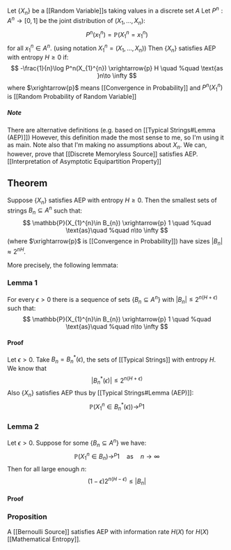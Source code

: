 Let $\{ X_{n} \}$ be a [[Random Variable]]s taking values in a discrete set $A$
Let $P^{n}:A^{n}\to[0,1]$ be the joint distribution of $(X_{1},\dots,X_{n})$:
$$
P^{n}(x_{1}^{n})=\mathbb{P}(X_{1}^{n}=x_{1}^{n})
$$
for all $x_{1}^{n}\in A^{n}$.
(using notation $X_{1}^{n}=(X_{1},\dots,X_{n})$)
Then $\{ X_{n} \}$ satisfies AEP with entropy $H\geq 0$ if:
$$
-\frac{1}{n}\log P^n(X_{1}^{n}) \xrightarrow{p} H \quad %quad
\text{as }n\to \infty
$$
where $\xrightarrow{p}$ means [[Convergence in Probability]]
and $P^{n}(X_{1}^{n})$ is [[Random Probability of Random Variable]]
##### Note
There are alternative definitions 
(e.g. based on [[Typical Strings#Lemma (AEP)]])
However, this definition made the most sense to me, so I'm using it as main.
Note also that I'm making no assumptions about $X_{n}$.
We can, however, prove that [[Discrete Memoryless Source]] satisfies AEP.
[[Interpretation of Asymptotic Equipartition Property]]
## Theorem
Suppose $\{ X_{n} \}$ satisfies AEP with entropy $H\geq 0$.
Then the smallest sets of strings $B_{n}\subseteq A^{n}$ such that:
$$
\mathbb{P}(X_{1}^{n}\in B_{n}) \xrightarrow{p} 1 \quad %quad
\text{as}\quad %quad
n\to \infty
$$
(where $\xrightarrow{p}$ is [[Convergence in Probability]])
have sizes $\lvert B_{n} \rvert\approx2^{nH}$.

More precisely, the following lemmata:
### Lemma 1
For every $\epsilon>0$
there is a sequence of sets $\{ B_{n}\subseteq A^{n} \}$ with $\lvert B_{n} \rvert\leq 2^{n(H+\epsilon)}$
such that:
$$
\mathbb{P}(X_{1}^{n}\in B_{n}) \xrightarrow{p} 1 \quad %quad
\text{as}\quad %quad
n\to \infty
$$
#### Proof
Let $\epsilon>0$.
Take $B_{n}=B_{n}^{*}(\epsilon)$, the sets of [[Typical Strings]] with entropy $H$.
We know that
$$
\lvert B_{n}^{*}(\epsilon) \rvert \leq 2^{n(H+\epsilon)}
$$
Also $\{ X_{n} \}$ satisfies AEP 
thus by [[Typical Strings#Lemma (AEP)]]:
$$
\mathbb{P}(X_{1}^{n}\in B_{n}^{*}(\epsilon)) \to ^{p} 1
$$
### Lemma 2
Let $\epsilon>0$.
Suppose for some $\{ B_{n}\subseteq A^{n} \}$ we have:
$$
\mathbb{P}(X_{1}^{n}\in B_{n}) \to ^{p} 1 \quad %quad
\text{as} \quad %quad
n\to \infty
$$
Then for all large enough $n$:
$$
(1-\epsilon)2^{n(H-\epsilon)} \leq \lvert B_{n} \rvert
$$
#### Proof



### Proposition
A [[Bernoulli Source]] satisfies AEP with information rate $H(X)$ 
for $H(X)$ [[Mathematical Entropy]].
